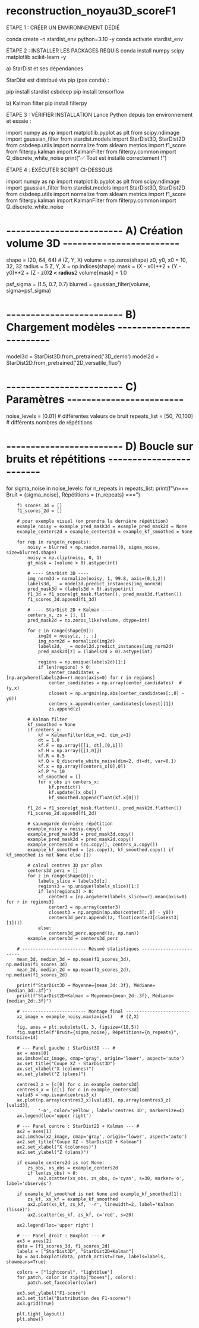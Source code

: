 # reconstruction_noyau3D_scoreF1

ÉTAPE 1 : CRÉER UN ENVIRONNEMENT DÉDIÉ

conda create -n stardist_env python=3.10 -y
conda activate stardist_env

ÉTAPE 2 : INSTALLER LES PACKAGES REQUIS
conda install numpy scipy matplotlib scikit-learn -y

a) StarDist et ses dépendances

StarDist est distribué via pip (pas conda) :

pip install stardist csbdeep
pip install tensorflow

b) Kalman filter
pip install filterpy

ÉTAPE 3 : VÉRIFIER INSTALLATION
Lance Python depuis ton environnement et essaie :

import numpy as np
import matplotlib.pyplot as plt
from scipy.ndimage import gaussian_filter
from stardist.models import StarDist3D, StarDist2D
from csbdeep.utils import normalize
from sklearn.metrics import f1_score
from filterpy.kalman import KalmanFilter
from filterpy.common import Q_discrete_white_noise
print("✅ Tout est installé correctement !")


ÉTAPE 4 : EXÉCUTER SCRIPT CI-DESSOUS

import numpy as np
import matplotlib.pyplot as plt
from scipy.ndimage import gaussian_filter
from stardist.models import StarDist3D, StarDist2D
from csbdeep.utils import normalize
from sklearn.metrics import f1_score
from filterpy.kalman import KalmanFilter
from filterpy.common import Q_discrete_white_noise

# ------------------------ A) Création volume 3D ------------------------
shape = (20, 64, 64)  # (Z, Y, X)
volume = np.zeros(shape)
z0, y0, x0 = 10, 32, 32
radius = 5
Z, Y, X = np.indices(shape)
mask = (X - x0)**2 + (Y - y0)**2 + (Z - z0)**2 < radius**2
volume[mask] = 1.0

psf_sigma = (1.5, 0.7, 0.7)
blurred = gaussian_filter(volume, sigma=psf_sigma)

# ------------------------ B) Chargement modèles ------------------------
model3d = StarDist3D.from_pretrained('3D_demo')
model2d = StarDist2D.from_pretrained('2D_versatile_fluo')

# ------------------------ C) Paramètres ------------------------
noise_levels = [0.01]      # différentes valeurs de bruit
repeats_list = [50, 70,100]       # différents nombres de répétitions

# ------------------------ D) Boucle sur bruits et répétitions ------------------------
for sigma_noise in noise_levels:
    for n_repeats in repeats_list:
        print(f"\n=== Bruit = {sigma_noise}, Répétitions = {n_repeats} ===")

        f1_scores_3d = []
        f1_scores_2d = []

        # pour exemple visuel (on prendra la dernière répétition)
        example_noisy = example_pred_mask3d = example_pred_mask2d = None
        example_centers2d = example_centers3d = example_kf_smoothed = None

        for rep in range(n_repeats):
            noisy = blurred + np.random.normal(0, sigma_noise, size=blurred.shape)
            noisy = np.clip(noisy, 0, 1)
            gt_mask = (volume > 0).astype(int)

            # ---- StarDist 3D ----
            img_norm3d = normalize(noisy, 1, 99.8, axis=(0,1,2))
            labels3d, _ = model3d.predict_instances(img_norm3d)
            pred_mask3d = (labels3d > 0).astype(int)
            f1_3d = f1_score(gt_mask.flatten(), pred_mask3d.flatten())
            f1_scores_3d.append(f1_3d)

            # ---- StarDist 2D + Kalman ----
            centers_x, zs = [], []
            pred_mask2d = np.zeros_like(volume, dtype=int)

            for z in range(shape[0]):
                img2d = noisy[z, :, :]
                img_norm2d = normalize(img2d)
                labels2d, _ = model2d.predict_instances(img_norm2d)
                pred_mask2d[z] = (labels2d > 0).astype(int)

                regions = np.unique(labels2d)[1:]
                if len(regions) > 0:
                    center_candidates = [np.argwhere(labels2d==r).mean(axis=0) for r in regions]
                    center_candidates = np.array(center_candidates)  # (y,x)
                    closest = np.argmin(np.abs(center_candidates[:,0] - y0))
                    centers_x.append(center_candidates[closest][1])
                    zs.append(z)

            # Kalman filter
            kf_smoothed = None
            if centers_x:
                kf = KalmanFilter(dim_x=2, dim_z=1)
                dt = 1.0
                kf.F = np.array([[1, dt],[0,1]])
                kf.H = np.array([[1,0]])
                kf.R = 0.5
                kf.Q = Q_discrete_white_noise(dim=2, dt=dt, var=0.1)
                kf.x = np.array([centers_x[0],0])
                kf.P *= 10
                kf_smoothed = []
                for x_obs in centers_x:
                    kf.predict()
                    kf.update([x_obs])
                    kf_smoothed.append(float(kf.x[0]))

            f1_2d = f1_score(gt_mask.flatten(), pred_mask2d.flatten())
            f1_scores_2d.append(f1_2d)

            # sauvegarde dernière répétition
            example_noisy = noisy.copy()
            example_pred_mask3d = pred_mask3d.copy()
            example_pred_mask2d = pred_mask2d.copy()
            example_centers2d = (zs.copy(), centers_x.copy())
            example_kf_smoothed = (zs.copy(), kf_smoothed.copy() if kf_smoothed is not None else [])

            # calcul centres 3D par plan
            centers3d_perz = []
            for z in range(shape[0]):
                labels_slice = labels3d[z]
                regions3 = np.unique(labels_slice)[1:]
                if len(regions3) > 0:
                    center3 = [np.argwhere(labels_slice==r).mean(axis=0) for r in regions3]
                    center3 = np.array(center3)
                    closest3 = np.argmin(np.abs(center3[:,0] - y0))
                    centers3d_perz.append((z, float(center3[closest3][1])))
                else:
                    centers3d_perz.append((z, np.nan))
            example_centers3d = centers3d_perz

        # ------------------------ Résumé statistiques ------------------------
        mean_3d, median_3d = np.mean(f1_scores_3d), np.median(f1_scores_3d)
        mean_2d, median_2d = np.mean(f1_scores_2d), np.median(f1_scores_2d)

        print(f"StarDist3D → Moyenne={mean_3d:.3f}, Médiane={median_3d:.3f}")
        print(f"StarDist2D+Kalman → Moyenne={mean_2d:.3f}, Médiane={median_2d:.3f}")

        # ------------------------ Montage final ------------------------
        xz_image = example_noisy.max(axis=1)   # (Z,X)

        fig, axes = plt.subplots(1, 3, figsize=(18,5))
        fig.suptitle(f"Bruit={sigma_noise}, Répétitions={n_repeats}", fontsize=14)

        # --- Panel gauche : StarDist3D --- #
        ax = axes[0]
        ax.imshow(xz_image, cmap='gray', origin='lower', aspect='auto')
        ax.set_title("Coupe XZ - StarDist3D")
        ax.set_xlabel("X (colonnes)")
        ax.set_ylabel("Z (plans)")

        centres3_z = [c[0] for c in example_centers3d]
        centres3_x = [c[1] for c in example_centers3d]
        valid3 = ~np.isnan(centres3_x)
        ax.plot(np.array(centres3_x)[valid3], np.array(centres3_z)[valid3],
                '-o', color='yellow', label='centres 3D', markersize=4)
        ax.legend(loc='upper right')

        # --- Panel centre : StarDist2D + Kalman --- #
        ax2 = axes[1]
        ax2.imshow(xz_image, cmap='gray', origin='lower', aspect='auto')
        ax2.set_title("Coupe XZ - StarDist2D + Kalman")
        ax2.set_xlabel("X (colonnes)")
        ax2.set_ylabel("Z (plans)")

        if example_centers2d is not None:
            zs_obs, xs_obs = example_centers2d
            if len(zs_obs) > 0:
                ax2.scatter(xs_obs, zs_obs, c='cyan', s=30, marker='o', label='observés')

        if example_kf_smoothed is not None and example_kf_smoothed[1]:
            zs_kf, xs_kf = example_kf_smoothed
            ax2.plot(xs_kf, zs_kf, '-r', linewidth=2, label='Kalman (lissé)')
            ax2.scatter(xs_kf, zs_kf, c='red', s=20)

        ax2.legend(loc='upper right')

        # --- Panel droit : Boxplot --- #
        ax3 = axes[2]
        data = [f1_scores_3d, f1_scores_2d]
        labels = ["StarDist3D", "StarDist2D+Kalman"]
        bp = ax3.boxplot(data, patch_artist=True, labels=labels, showmeans=True)

        colors = ["lightcoral", "lightblue"]
        for patch, color in zip(bp["boxes"], colors):
            patch.set_facecolor(color)

        ax3.set_ylabel("F1-score")
        ax3.set_title("Distribution des F1-scores")
        ax3.grid(True)

        plt.tight_layout()
        plt.show()
